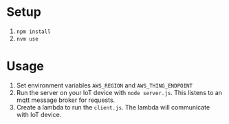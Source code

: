 # Setup

1. `npm install`
1. `nvm use`

# Usage

1. Set environment variables `AWS_REGION` and `AWS_THING_ENDPOINT`
1. Run the server on your IoT device with `node server.js`. This listens to an mqtt message broker for requests.
1. Create a lambda to run the `client.js`. The lambda will communicate with IoT device.
